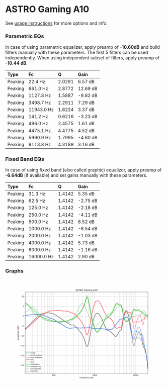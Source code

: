 # ASTRO Gaming A10
See [usage instructions](https://github.com/jaakkopasanen/AutoEq#usage) for more options and info.

### Parametric EQs
In case of using parametric equalizer, apply preamp of **-10.60dB** and build filters manually
with these parameters. The first 5 filters can be used independently.
When using independent subset of filters, apply preamp of **-10.44 dB**.

| Type    | Fc         |      Q | Gain     |
|:--------|:-----------|:-------|:---------|
| Peaking | 22.4 Hz    | 2.0291 | 6.57 dB  |
| Peaking | 661.0 Hz   | 2.8772 | 12.69 dB |
| Peaking | 1127.8 Hz  | 1.5887 | -9.82 dB |
| Peaking | 3498.7 Hz  | 2.2911 | 7.29 dB  |
| Peaking | 11943.0 Hz | 1.6224 | 3.37 dB  |
| Peaking | 141.2 Hz   | 0.6216 | -3.23 dB |
| Peaking | 496.0 Hz   | 2.4575 | 1.61 dB  |
| Peaking | 4475.1 Hz  | 4.4775 | 4.52 dB  |
| Peaking | 5960.9 Hz  | 1.7995 | -4.60 dB |
| Peaking | 9113.8 Hz  | 4.3189 | 3.16 dB  |

### Fixed Band EQs
In case of using fixed band (also called graphic) equalizer, apply preamp of **-6.64dB**
(if available) and set gains manually with these parameters.

| Type    | Fc         |      Q | Gain     |
|:--------|:-----------|:-------|:---------|
| Peaking | 31.3 Hz    | 1.4142 | 5.35 dB  |
| Peaking | 62.5 Hz    | 1.4142 | -2.75 dB |
| Peaking | 125.0 Hz   | 1.4142 | -2.18 dB |
| Peaking | 250.0 Hz   | 1.4142 | -4.11 dB |
| Peaking | 500.0 Hz   | 1.4142 | 8.52 dB  |
| Peaking | 1000.0 Hz  | 1.4142 | -6.54 dB |
| Peaking | 2000.0 Hz  | 1.4142 | -1.03 dB |
| Peaking | 4000.0 Hz  | 1.4142 | 5.73 dB  |
| Peaking | 8000.0 Hz  | 1.4142 | -1.16 dB |
| Peaking | 16000.0 Hz | 1.4142 | 2.90 dB  |

### Graphs
![](./ASTRO%20Gaming%20A10.png)